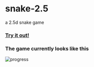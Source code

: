 # snake-2.5
a 2.5d snake game

### [Try it out!](https://frontendcoffee.github.io/snake-2.5/)

### The game currently looks like this

![progress](http://i.imgur.com/jrliQQ5.png)
